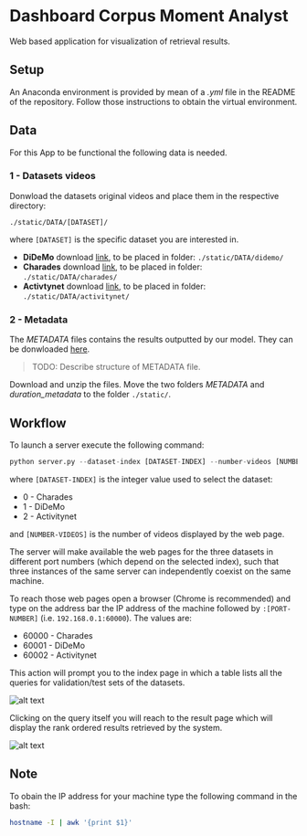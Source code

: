 # Dashboard Corpus Moment Analyst

Web based application for visualization of retrieval results.

## Setup
An Anaconda environment is provided by mean of a *.yml* file in the README of the repository. 
Follow those instructions to obtain the virtual environment.


## Data

For this App to be functional the following data is needed.


### 1 - Datasets videos

Donwload the datasets original videos and place them in the respective directory:

`./static/DATA/[DATASET]/ `

where `[DATASET]` is the specific dataset you are interested in.

* **DiDeMo** download [link](), to be placed in folder:     `./static/DATA/didemo/ `
* **Charades** download [link](), to be placed in folder:   `./static/DATA/charades/ `
* **Activtynet** download [link](), to be placed in folder: `./static/DATA/activitynet/ `


### 2 - Metadata

The *METADATA* files contains the results outputted by our model. They can be donwloaded [here](https://drive.google.com/open?id=1PNTRukXw-EBFgLekFEJjKxE4PFjHt7Zb).
> TODO: Describe structure of METADATA file.

Download and unzip the files. 
Move the two folders *METADATA* and *duration_metadata* to the folder `./static/`.


## Workflow

To launch a server execute the following command:

```python
python server.py --dataset-index [DATASET-INDEX] --number-videos [NUMBER-VIDEOS]
```

where `[DATASET-INDEX]` is the integer value used to select the dataset:

* 0 - Charades
* 1 - DiDeMo
* 2 - Activitynet

and `[NUMBER-VIDEOS]` is the number of videos displayed by the web page.

The server will make available the web pages for the three datasets in different port numbers (which depend on the selected index), such that three instances of the same server can independently coexist on the same machine. 

To reach those web pages open a browser (Chrome is recommended) and type on the address bar the IP address of the machine followed by `:[PORT-NUMBER]` (i.e. `192.168.0.1:60000`). The values are:

* 60000 - Charades
* 60001 - DiDeMo
* 60002 - Activitynet

This action will prompt you to the index page in which a table lists all the queries for validation/test sets of the datasets.


![alt text][index]


Clicking on the query itself you will reach to the result page which will display the rank ordered results retrieved by the system.


![alt text][results]

[index]: https://drive.google.com/open?id=1qdwtL-R_K2-kH6D5YC3E32Uoy5DeyFT5 "Index screenshot"
[results]: https://drive.google.com/open?id=1T5h896cAaqB9lbSgVjk-W15EK1B28YNc "Results screenshot"


## Note

To obain the IP address for your machine type the following command in the bash:

```bash
hostname -I | awk '{print $1}'
```


